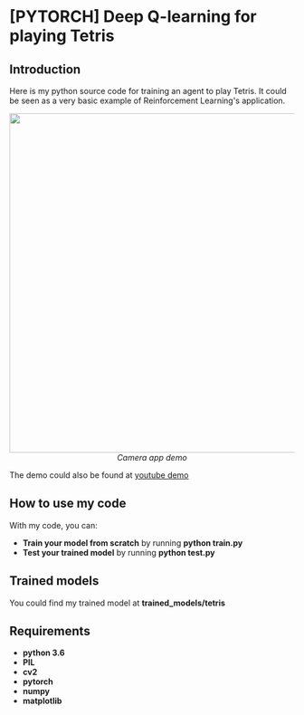 # [PYTORCH] Deep Q-learning for playing Tetris

## Introduction

Here is my python source code for training an agent to play Tetris. It could be seen as a very basic example of Reinforcement Learning's application.
<p align="center">
  <img src="demo/tetris.gif" width=600><br/>
  <i>Camera app demo</i>
</p>

The demo could also be found at [youtube demo](https://youtu.be/g96x6uATAR8)

## How to use my code

With my code, you can:
* **Train your model from scratch** by running **python train.py**
* **Test your trained model** by running **python test.py**

## Trained models

You could find my trained model at **trained_models/tetris**
 
## Requirements

* **python 3.6**
* **PIL**
* **cv2**
* **pytorch** 
* **numpy**
* **matplotlib**
